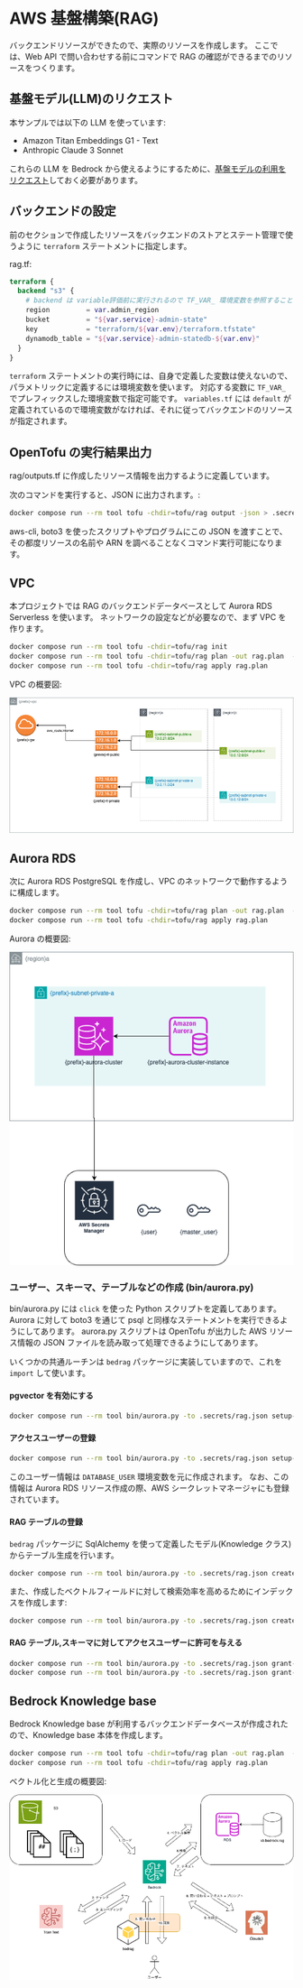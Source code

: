 # AWS 基盤構築(RAG)

バックエンドリソースができたので、実際のリソースを作成します。
ここでは、Web API で問い合わせする前にコマンドで RAG の確認ができるまでのリソースをつくります。

## 基盤モデル(LLM)のリクエスト

本サンプルでは以下の LLM を使っています:

- Amazon Titan Embeddings G1 - Text
- Anthropic Claude 3 Sonnet

これらの LLM を Bedrock から使えるようにするために、[基盤モデルの利用をリクエスト](https://docs.aws.amazon.com/ja_jp/bedrock/latest/userguide/model-access.html)しておく必要があります。

## バックエンドの設定

前のセクションで作成したリソースをバックエンドのストアとステート管理で使うように `terraform` ステートメントに指定します。

rag.tf:

```tf
terraform {
  backend "s3" {
    # backend は variable評価前に実行されるので TF_VAR_ 環境変数を参照することになる
    region         = var.admin_region
    bucket         = "${var.service}-admin-state"
    key            = "terraform/${var.env}/terraform.tfstate"
    dynamodb_table = "${var.service}-admin-statedb-${var.env}"
  }
}
```

`terraform` ステートメントの実行時には、自身で定義した変数は使えないので、パラメトリックに定義するには環境変数を使います。
対応する変数に `TF_VAR_` でプレフィックスした環境変数で指定可能です。
`variables.tf` には `default` が定義されているので環境変数がなければ、それに従ってバックエンドのリソースが指定されます。

## OpenTofu の実行結果出力

rag/outputs.tf に作成したリソース情報を出力するように定義しています。

次のコマンドを実行すると、JSON に出力されます。:

```bash
docker compose run --rm tool tofu -chdir=tofu/rag output -json > .secrets/rag.json
```

aws-cli, boto3 を使ったスクリプトやプログラムにこの JSON を渡すことで、その都度リソースの名前や ARN を調べることなくコマンド実行可能になります。

## VPC

本プロジェクトでは RAG のバックエンドデータべースとして Aurora RDS Serverless を使います。
ネットワークの設定などが必要なので、まず VPC を作ります。

```bash
docker compose run --rm tool tofu -chdir=tofu/rag init
docker compose run --rm tool tofu -chdir=tofu/rag plan -out rag.plan  -target=module.vpc
docker compose run --rm tool tofu -chdir=tofu/rag apply rag.plan
```

VPC の概要図:

![vpc](img/vpc.drawio.png)

## Aurora RDS

次に Aurora RDS PostgreSQL を作成し、VPC のネットワークで動作するように構成します。

```bash
docker compose run --rm tool tofu -chdir=tofu/rag plan -out rag.plan  -target=module.aurora
docker compose run --rm tool tofu -chdir=tofu/rag apply rag.plan
```

Aurora の概要図:

![aurora](img/aurora.drawio.png)

### ユーザー、スキーマ、テーブルなどの作成 (bin/aurora.py)

bin/aurora.py には `click` を使った Python スクリプトを定義してあります。
Aurora に対して boto3 を通じて psql と同様なステートメントを実行できるようにしてあります。
aurora.py スクリプトは OpenTofu が出力した AWS リソース情報の JSON ファイルを読み取って処理できるようにしてあります。

いくつかの共通ルーチンは `bedrag` パッケージに実装していますので、これを `import` して使います。

#### pgvector を有効にする

```bash
docker compose run --rm tool bin/aurora.py -to .secrets/rag.json setup-vector
```

#### アクセスユーザーの登録

```bash
docker compose run --rm tool bin/aurora.py -to .secrets/rag.json setup-vector
```

このユーザー情報は `DATABASE_USER` 環境変数を元に作成されます。
なお、この情報は Aurora RDS リソース作成の際、AWS シークレットマネージャにも登録されています。

#### RAG テーブルの登録

`bedrag` パッケージに SqlAlchemy を使って定義したモデル(Knowledge クラス)からテーブル生成を行います。

```bash
docker compose run --rm tool bin/aurora.py -to .secrets/rag.json create-table
```

また、作成したベクトルフィールドに対して検索効率を高めるためにインデックスを作成します:

```bash
docker compose run --rm tool bin/aurora.py -to .secrets/rag.json create-vector-index
```

#### RAG テーブル,スキーマに対してアクセスユーザーに許可を与える

```bash
docker compose run --rm tool bin/aurora.py -to .secrets/rag.json grant-schema
docker compose run --rm tool bin/aurora.py -to .secrets/rag.json grant-table
```

## Bedrock Knowledge base

Bedrock Knowledge base が利用するバックエンドデータベースが作成されたので、Knowledge base 本体を作成します。

```bash
docker compose run --rm tool tofu -chdir=tofu/rag plan -out rag.plan  -target=module.bedrock
docker compose run --rm tool tofu -chdir=tofu/rag apply rag.plan
```

ベクトル化と生成の概要図:

![bedrock](img/bedrock.drawio.png)
